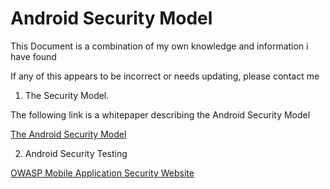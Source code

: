 # Android Security Model

This Document is a combination of my own knowledge and information i have found

If any of this appears to be incorrect or needs updating, please contact me 

1. The Security Model.

The following link is a whitepaper describing the Android Security Model  

[The Android Security Model](https://arxiv.org/pdf/1904.05572.pdf)

2. Android Security Testing

[OWASP Mobile Application Security Website](https://mas.owasp.org/)
